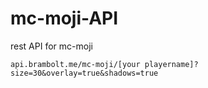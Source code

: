 # mc-moji-API
rest API for mc-moji

```vbnet
api.brambolt.me/mc-moji/[your playername]?size=30&overlay=true&shadows=true
```

